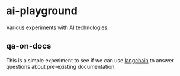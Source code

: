 # ai-playground

Various experiments with AI technologies.

## qa-on-docs

This is a simple experiment to see if we can use [langchain](https://github.com/hwchase17/langchain) to answer questions about pre-existing documentation.
